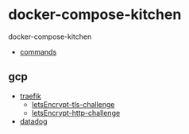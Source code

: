 # docker-compose-kitchen
docker-compose-kitchen


- [commands]()

## gcp
- [traefik](task-001-traefik)
    - [letsEncrypt-tls-challenge](task-001-traefik/part1-letsEncrypt-tls-challenge)
    - [letsEncrypt-http-challenge](task-001-traefik/part2-letsEncrypt-http-challenge)
- [datadog](task-002-datadog)

